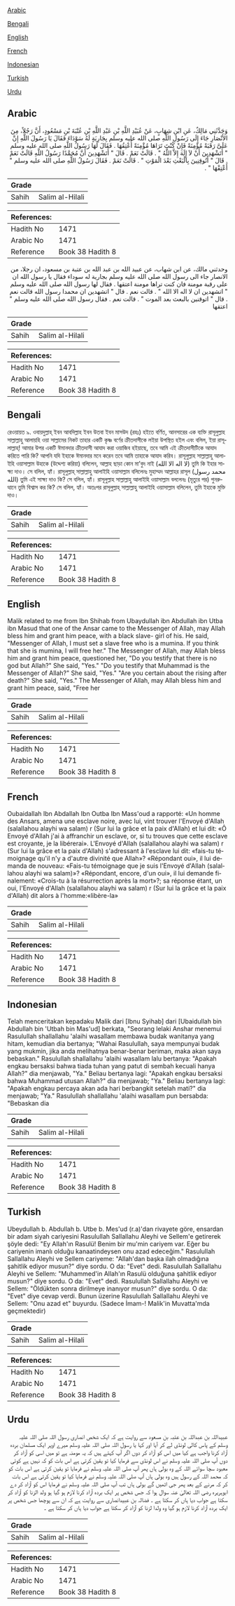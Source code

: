 [Arabic](#arabic)

[Bengali](#bengali)

[English](#english)

[French](#french)

[Indonesian](#indonesian)

[Turkish](#turkish)

[Urdu](#urdu)

## Arabic


<div dir="rtl" lang="ar" style={{fontSize:'larger',backgroundColor:'#f8f9fa',padding:20}}>
وَحَدَّثَنِي مَالِكٌ، عَنِ ابْنِ شِهَابٍ، عَنْ عُبَيْدِ اللَّهِ بْنِ عَبْدِ اللَّهِ بْنِ عُتْبَةَ بْنِ مَسْعُودٍ، أَنَّ رَجُلاً، مِنَ الأَنْصَارِ جَاءَ إِلَى رَسُولِ اللَّهِ صلى الله عليه وسلم بِجَارِيَةٍ لَهُ سَوْدَاءَ فَقَالَ يَا رَسُولَ اللَّهِ إِنَّ عَلَىَّ رَقَبَةً مُؤْمِنَةً فَإِنْ كُنْتَ تَرَاهَا مُؤْمِنَةً أُعْتِقُهَا ‏.‏ فَقَالَ لَهَا رَسُولُ اللَّهِ صلى الله عليه وسلم ‏"‏ أَتَشْهَدِينَ أَنْ لاَ إِلَهَ إِلاَّ اللَّهُ ‏"‏ ‏.‏ قَالَتْ نَعَمْ ‏.‏ قَالَ ‏"‏ أَتَشْهَدِينَ أَنَّ مُحَمَّدًا رَسُولُ اللَّهِ قَالَتْ نَعَمْ ‏.‏ قَالَ ‏"‏ أَتُوقِنِينَ بِالْبَعْثِ بَعْدَ الْمَوْتِ ‏"‏ ‏.‏ قَالَتْ نَعَمْ ‏.‏ فَقَالَ رَسُولُ اللَّهِ صلى الله عليه وسلم ‏"‏ أَعْتِقْهَا ‏"‏ ‏.‏
</div>
<div style={{backgroundColor:'#f8f9fa',padding:20, marginBottom: 10}}><table> <thead> <tr> <th>Grade</th> <th></th> </tr> </thead> <tbody> <tr><td>Sahih</td><td>Salim al-Hilali</td></tr></tbody></table><table> <thead> <tr> <th>References:</th> <th></th> </tr> </thead> <tbody><tr><td>Hadith No</td><td>1471</td></tr><tr><td>Arabic No</td><td>1471</td></tr><tr><td>Reference</td><td>Book 38 Hadith 8</td></tr></tbody></table></div>


<div dir="rtl" lang="ar" style={{fontSize:'larger',backgroundColor:'#f8f9fa',padding:20}}>
وحدثني مالك، عن ابن شهاب، عن عبيد الله بن عبد الله بن عتبة بن مسعود، ان رجلا، من الانصار جاء الى رسول الله صلى الله عليه وسلم بجارية له سوداء فقال يا رسول الله ان على رقبة مومنة فان كنت تراها مومنة اعتقها . فقال لها رسول الله صلى الله عليه وسلم " اتشهدين ان لا اله الا الله " . قالت نعم . قال " اتشهدين ان محمدا رسول الله قالت نعم . قال " اتوقنين بالبعث بعد الموت " . قالت نعم . فقال رسول الله صلى الله عليه وسلم " اعتقها
</div>
<div style={{backgroundColor:'#f8f9fa',padding:20, marginBottom: 10}}><table> <thead> <tr> <th>Grade</th> <th></th> </tr> </thead> <tbody> <tr><td>Sahih</td><td>Salim al-Hilali</td></tr></tbody></table><table> <thead> <tr> <th>References:</th> <th></th> </tr> </thead> <tbody><tr><td>Hadith No</td><td>1471</td></tr><tr><td>Arabic No</td><td>1471</td></tr><tr><td>Reference</td><td>Book 38 Hadith 8</td></tr></tbody></table></div>

## Bengali


<div dir="ltr" lang="bn" style={{fontSize:'larger',backgroundColor:'#f8f9fa',padding:20}}>
রেওয়ায়ত ৯. ওবায়দুল্লাহ্ ইবন আবদিল্লাহ ইবন উতবা ইবন মাসউদ (রহঃ) হইতে বর্ণিত, আনসারের এক ব্যক্তি রাসূলুল্লাহ সাল্লাল্লাহু আলায়হি ওয়া সাল্লামের নিকট তাহার একটি কৃষ্ণ বর্ণের ক্রীতদাসীকে লইয়া উপস্থিত হইল এবং বলিল, ইয়া রাসূলাল্লাহ্! আমার উপর একটি ঈমানদার ক্রীতদাসী আযাদ করা ওয়াজিব হইয়াছে, তবে আমি এই ক্রীতদাসীটিকে আযাদ করিতে পারি কি? আপনি যদি ইহাকে ঈমানদার মনে করেন তবে আমি তাহাকে আযাদ করিব। রাসূলুল্লাহ সাল্লাল্লাহু আলাইহি ওয়াসাল্লাম উহাকে (উদ্দেশ্য করিয়া) বলিলেন, আল্লাহ ছাড়া কোন মা’বুদ নাই (لا اله الا الله) তুমি কি ইহার সাক্ষ্য দাও। সে বলিল, হ্যাঁ। রাসূলুল্লাহ্ সাল্লাল্লাহু আলাইহি ওয়াসাল্লাম বলিলেনঃ মুহাম্মদ আল্লাহর রাসূল (محمد رسول الله) তুমি এই সাক্ষ্য দাও কি? সে বলিল, হ্যাঁ। রাসূলুল্লাহ সাল্লাল্লাহু আলাইহি ওয়াসাল্লাম বললেনঃ (মৃত্যুর পর) পুনরুত্থানে তুমি বিশ্বাস কর কি? সে বলিল, হ্যাঁ। অতঃপর রাসূলুল্লাহ্ সাল্লাল্লাহু আলাইহি ওয়াসাল্লাম বলিলেন, তুমি ইহাকে মুক্তি দাও।
</div>
<div style={{backgroundColor:'#f8f9fa',padding:20, marginBottom: 10}}><table> <thead> <tr> <th>Grade</th> <th></th> </tr> </thead> <tbody> <tr><td>Sahih</td><td>Salim al-Hilali</td></tr></tbody></table><table> <thead> <tr> <th>References:</th> <th></th> </tr> </thead> <tbody><tr><td>Hadith No</td><td>1471</td></tr><tr><td>Arabic No</td><td>1471</td></tr><tr><td>Reference</td><td>Book 38 Hadith 8</td></tr></tbody></table></div>

## English


<div dir="ltr" lang="en" style={{fontSize:'larger',backgroundColor:'#f8f9fa',padding:20}}>
Malik related to me from Ibn Shihab from Ubaydullah ibn Abdullah ibn Utba ibn Masud that one of the Ansar came to the Messenger of Allah, may Allah bless him and grant him peace, with a black slave- girl of his. He said, "Messenger of Allah, I must set a slave free who is a mumina. If you think that she is mumina, I will free her." The Messenger of Allah, may Allah bless him and grant him peace, questioned her, "Do you testify that there is no god but Allah?" She said, "Yes." "Do you testify that Muhammad is the Messenger of Allah?" She said, "Yes." "Are you certain about the rising after death?" She said, "Yes." The Messenger of Allah, may Allah bless him and grant him peace, said, "Free her
</div>
<div style={{backgroundColor:'#f8f9fa',padding:20, marginBottom: 10}}><table> <thead> <tr> <th>Grade</th> <th></th> </tr> </thead> <tbody> <tr><td>Sahih</td><td>Salim al-Hilali</td></tr></tbody></table><table> <thead> <tr> <th>References:</th> <th></th> </tr> </thead> <tbody><tr><td>Hadith No</td><td>1471</td></tr><tr><td>Arabic No</td><td>1471</td></tr><tr><td>Reference</td><td>Book 38 Hadith 8</td></tr></tbody></table></div>

## French


<div dir="ltr" lang="fr" style={{fontSize:'larger',backgroundColor:'#f8f9fa',padding:20}}>
Oubaidallah Ibn Abdallah Ibn Outba Ibn Mass'oud a rapporté: «Un homme des Ansars, amena une esclave noire, avec lui, vint trouver l'Envoyé d'Allah (salallahou alayhi wa salam) r (Sur lui la grâce et la paix d'Allah) et lui dit: «Ô Envoyé d'Allah j'ai à affranchir un esclave, or, si tu trouves que cette esclave est croyante, je la libérerai». L'Envoyé d'Allah (salallahou alayhi wa salam) r (Sur lui la grâce et la paix d'Allah) s'adressant à l'esclave lui dit: «fais-tu témoignage qu'il n'y a d'autre divinité que Allah»? «Répondant oui», il lui demanda de nouveau: «Fais-tu témoignage que je suis l'Envoyé d'Allah (salallahou alayhi wa salam)»? «Répondant, encore, d'un oui», il lui demande finalement: «Crois-tu à la résurrection après la mort»?; sa réponse étant, un oui, l'Envoyé d'Allah (salallahou alayhi wa salam) r (Sur lui la grâce et la paix d'Allah) dit alors à l'homme:«libère-la»
</div>
<div style={{backgroundColor:'#f8f9fa',padding:20, marginBottom: 10}}><table> <thead> <tr> <th>Grade</th> <th></th> </tr> </thead> <tbody> <tr><td>Sahih</td><td>Salim al-Hilali</td></tr></tbody></table><table> <thead> <tr> <th>References:</th> <th></th> </tr> </thead> <tbody><tr><td>Hadith No</td><td>1471</td></tr><tr><td>Arabic No</td><td>1471</td></tr><tr><td>Reference</td><td>Book 38 Hadith 8</td></tr></tbody></table></div>

## Indonesian


<div dir="ltr" lang="id" style={{fontSize:'larger',backgroundColor:'#f8f9fa',padding:20}}>
Telah menceritakan kepadaku Malik dari [Ibnu Syihab] dari [Ubaidullah bin Abdullah bin 'Utbah bin Mas'ud] berkata, "Seorang lelaki Anshar menemui Rasulullah shallallahu 'alaihi wasallam membawa budak wanitanya yang hitam, kemudian dia bertanya; "Wahai Rasulullah, saya mempunyai budak yang mukmin, jika anda melihatnya benar-benar beriman, maka akan saya bebaskan." Rasulullah shallallahu 'alaihi wasallam lalu bertanya: "Apakah engkau bersaksi bahwa tiada tuhan yang patut di sembah kecuali hanya Allah?" dia menjawab, "Ya." Beliau bertanya lagi: "Apakah engkau bersaksi bahwa Muhammad utusan Allah?" dia menjawab; "Ya." Beliau bertanya lagi: "Apakah engkau percaya akan ada hari berbangkit setelah mati?" dia menjawab; "Ya." Rasulullah shallallahu 'alaihi wasallam pun bersabda: "Bebaskan dia
</div>
<div style={{backgroundColor:'#f8f9fa',padding:20, marginBottom: 10}}><table> <thead> <tr> <th>Grade</th> <th></th> </tr> </thead> <tbody> <tr><td>Sahih</td><td>Salim al-Hilali</td></tr></tbody></table><table> <thead> <tr> <th>References:</th> <th></th> </tr> </thead> <tbody><tr><td>Hadith No</td><td>1471</td></tr><tr><td>Arabic No</td><td>1471</td></tr><tr><td>Reference</td><td>Book 38 Hadith 8</td></tr></tbody></table></div>

## Turkish


<div dir="ltr" lang="tr" style={{fontSize:'larger',backgroundColor:'#f8f9fa',padding:20}}>
Ubeydullah b. Abdullah b. Utbe b. Mes'ud (r.a)'dan rivayete göre, ensardan bir adam siyah cariyesini Rasulullah Sallallahu Aleyhi ve Sellem'e getirerek şöyle dedi: "Ey Allah'ın Rasulü! Benim bir mu'min cariyem var. Eğer bu cariyenin imanlı olduğu kanaatindeysen onu azad edeceğim." Rasulullah Sallallahu Aleyhi ve Sellem cariyeme: "Allah'dan başka ilah olmadığına şahitlik ediyor musun?" diye sordu. O da: "Evet" dedi. Rasulullah Sallallahu Aleyhi ve Sellem: "Muhammed'in Allah'ın Rasulü olduğuna şahitlik ediyor musun?" diye sordu. O da: "Evet" dedi. Rasulullah Sallallahu Aleyhi ve Sellem: "Öldükten sonra dirilmeye inanıyor musun?" diye sordu. O da: "Evet" diye cevap verdi. Bunun üzerine Rasulullah Sallallahu Aleyhi ve Sellem: "Onu azad et" buyurdu. (Sadece İmam-! Malik'in Muvatta'mda geçmektedir)
</div>
<div style={{backgroundColor:'#f8f9fa',padding:20, marginBottom: 10}}><table> <thead> <tr> <th>Grade</th> <th></th> </tr> </thead> <tbody> <tr><td>Sahih</td><td>Salim al-Hilali</td></tr></tbody></table><table> <thead> <tr> <th>References:</th> <th></th> </tr> </thead> <tbody><tr><td>Hadith No</td><td>1471</td></tr><tr><td>Arabic No</td><td>1471</td></tr><tr><td>Reference</td><td>Book 38 Hadith 8</td></tr></tbody></table></div>

## Urdu


<div dir="rtl" lang="ur" style={{fontSize:'larger',backgroundColor:'#f8f9fa',padding:20}}>
عبیداللہ بن عبداللہ بن عتبہ بن مسعود سے روایت ہے کہ ایک شخص انصاری رسول اللہ صلی اللہ علیہ وسلم کے پاس کالی لونڈی لے کر آیا اور کہا یا رسول اللہ صلی اللہ علیہ وسلم میرے اوپر ایک مسلمان بردہ آزاد کرنا واجب ہے کیا میں اس کو آزاد کر دوں اگر آپ کہتے ہیں کہ یہ مومنہ ہے تو میں اسی کو آزاد کر دوں آپ صلی اللہ علیہ وسلم نے اس لونڈی سے فرمایا کیا تو یقین کرتی ہے اس بات کو کہ نہیں ہے کوئی معبود سچا سوائے اللہ کے وہ بولی ہاں پھر آپ صلی اللہ علیہ وسلم نے فرمایا تو یقین کرتی ہے اس بات کو کہ محمد اللہ کے رسول ہیں وہ بولی ہاں آپ صلی اللہ علیہ وسلم نے فرمایا کیا تو یقین کرتی ہے اس بات کر کہ مرنے کے بعد پھر جی اٹھیں گے بولی ہاں تب آپ صلی اللہ علیہ وسلم نے فرمایا اس کو آزاد کر دے ابوہریرہ رضی اللہ تعالیٰ عنہ سوال ہوا کہ جس شخص پر ایک بردہ آزاد کرنا لازم ہو گیا ہو ولد الزنا کو آزاد کر سکتا ہے جواب دیا ہاں کر سکتا ہے ۔ فضالہ بن عبیدانصاری سے روایت ہے کہ ان سے پوچھا جس شخص پر ایک بردہ آزاد کرنا لازم ہو گیا وہ ولدا لزنا کو آزاد کر سکتا ہے جواب دیا ہاں کر سکتا ہے ۔
</div>
<div style={{backgroundColor:'#f8f9fa',padding:20, marginBottom: 10}}><table> <thead> <tr> <th>Grade</th> <th></th> </tr> </thead> <tbody> <tr><td>Sahih</td><td>Salim al-Hilali</td></tr></tbody></table><table> <thead> <tr> <th>References:</th> <th></th> </tr> </thead> <tbody><tr><td>Hadith No</td><td>1471</td></tr><tr><td>Arabic No</td><td>1471</td></tr><tr><td>Reference</td><td>Book 38 Hadith 8</td></tr></tbody></table></div>